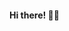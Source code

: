 #### Hi there! :technologist:

<!-- div align="center">
  <a href="https://github.com/grimpa">
  <img height="180em" src="https://github-readme-stats.vercel.app/api?username=grimpa&show_icons=true&theme=dark&include_all_commits=true&count_private=true"/>
  <img height="180em" src="https://github-readme-stats.vercel.app/api/top-langs/?username=grimpa&langs_count=7&theme=dark"/>
</👨‍💻div -->
